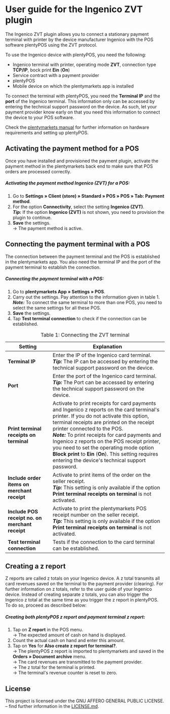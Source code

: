 # User guide for the Ingenico ZVT plugin

The Ingenico ZVT plugin allows you to connect a stationary payment terminal with printer by the device manufacturer Ingenico with the POS software plentyPOS using the ZVT protocol.

To use the Ingenico device with plentyPOS, you need the following:

* Ingenico terminal with printer, operating mode **ZVT**, connection type **TCP/IP**, bock print **Ein** (**On**)
* Service contract with a payment provider
* plentyPOS
* Mobile device on which the plentymarkets app is installed

<div class="alert alert-warning" role="alert">
  To connect the terminal with plentyPOS, you need the <b>Terminal IP</b> and the <b>port</b> of the Ingenico terminal. This information only can be accessed by entering the technical support password on the device. As such, let your payment provider know early on that you need this information to connect the device to your POS software.
</div>

Check the [plentymarkets manual](https://knowledge.plentymarkets.com/pos/pos-einrichten) for further information on hardware requirements and setting up plentyPOS.

<div class="container-toc"></div>

## Activating the payment method for a POS

Once you have installed and provisioned the payment plugin, activate the payment method in the plentymarkets back end to make sure that POS orders are processed correctly.

##### Activating the payment method Ingenico (ZVT) for a POS:

1. Go to **Settings » Client (store) » Standard » POS » POS » Tab: Payment method**.
2. For the option **Connectivity**, select the setting **Ingenico (ZVT)**. <br />
  <b><i>Tip:</i></b> If the option **Ingenico (ZVT)** is not shown, you need to provision the plugin to continue.
3. **Save** the settings.<br /> 
→ The payment method is active.

## Connecting the payment terminal with a POS

The connection between the payment terminal and the POS is established in the plentymarkets app. You also need the terminal IP and the port of the payment terminal to establish the connection.

##### Connecting the payment terminal with a POS:

1. Go to **plentymarkets App » Settings » POS**.
2. Carry out the settings. Pay attention to the information given in table 1. <br />
  <b><i>Note:</i></b> To connect the same terminal to more than one POS,  you need to select the same settings for all these POS.
3. **Save** the settings.
4. Tap **Test terminal connection** to check if the connection can be established.

<table>
<caption>Table 1: Connecting the ZVT terminal</caption>
<thead>
<th>Setting</th>
<th>Explanation</th>
</thead>
<tbody>
<tr>
<td><b>Terminal IP</b></td>
<td>Enter the IP of the Ingenico card terminal. <br /> <b><i>Tip:</i></b> The IP can be accessed by entering the technical support password on the device.</td>
</tr>
<tr>
<td><b>Port</b></td>
<td>Enter the port of the Ingenico card terminal.<br /> <b><i>Tip:</i></b> The Port can be accessed by entering the technical support password on the device.</td>
</tr>
<tr>
<td><b>Print terminal receipts on terminal</b></td>
<td>Activate to print receipts for card payments and Ingenico z reports on the card terminal's printer. If you do not activate this option, terminal receipts are printed on the receipt printer connected to the POS. <br />
<b><i>Note:</i></b> To print receipts for card payments and Ingenico z reports on the POS receipt printer, you need to set the operating mode option <b>Block print</b> to <b>Ein</b> (<b>On</b>). This setting requires entering the device's technical support password.</td>
</tr>
<tr>
<td><b>Include order items on merchant receipt<b></td>
<td>Activate to print items of the order on the seller receipt.<br /> <b><i>Tip:</i></b> This setting is only available if the option <b>Print terminal receipts on terminal</b> is not activated.</td>
</tr>
<tr>
<td><b>Include POS receipt no. on merchant receipt</b></td>
<td>Activate to print the plentymarkets POS receipt number on the seller receipt.<br />
<b><i>Tip:</i></b> This setting is only available if the option <b>Print terminal receipts on terminal</b> is not activated.</td>
</tr>
<tr>
<td><b>Test terminal connection</b></td>
<td>Tests if the connection to the card terminal can be established.</td>
</tr>
</tbody>
</table>

## Creating a z report

Z reports are called z totals on your Ingenico device. A z total transmits all card revenues saved on the terminal to the payment provider (clearing). For further information on z totals, refer to the user guide of your Ingenico device. Instead of creating separate z totals, you can also trigger the Ingenico z total at the same time as you trigger the z report in plentyPOS. To do so, proceed as described below:

##### Creating both plentyPOS z report and payment terminal z report:

1. Tap on **Z report** in the POS menu. <br />
 → The expected amount of cash on hand is displayed.
2. Count the actual cash on hand and enter this amount.
3. Tap on **Yes** for **Also create z report for terminal?**. <br />
→ The plentyPOS z report is imported to plentymarkets and saved in the **Orders » Document archive** menu. <br />
→ The card revenues are transmitted to the payment provider. <br />
→ The z total for the terminal is printed. <br />
→ The terminal's revenue counter is reset to zero.

## License

This project is licensed under the GNU AFFERO GENERAL PUBLIC LICENSE. – find further information in the [LICENSE.md](https://github.com/plentymarkets/plugin-etsy/blob/master/LICENSE.md).

